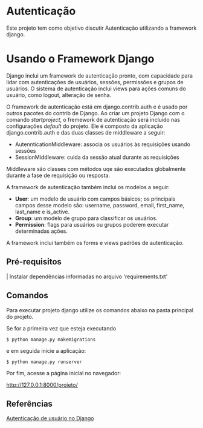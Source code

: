 # Autenticação

Este projeto tem como objetivo discutir Autenticação utilizando a framework django.

# Usando o Framework Django

Django inclui um framework de autenticação pronto, com capacidade para lidar com
autenticações de usuários, sessões, permissões e grupos de usuários. O sistema de autenticação
inclui views para ações comuns do usuário, como logout, alteração de senha.

O framework de autenticação está em django.contrib.auth e é usado por outros pacotes do contrib
de Django. Ao criar um projeto Django com o comando *startproject*, o fremework de autenticação
será incluído nas configurações *default* do projeto. Ele é composto da aplicação django.contrib.auth
e das duas classes de middleware a seguir:

  - AutennticationMiddleware: associa os usuários às requisições usando sessões
  - SessionMiddleware: cuida da sessão atual durante as requisições

Middleware são classes com métodos uqe são executados globalmente durante a fase de requisição ou resposta.

A framework de autenticação também inclui os modelos a seguir:
 - **User**: um modelo de usuário com campos básicos; os principais campos desse modelo são: username, password, email,
first_name, last_name e is_active.
 - **Group**: um modelo de grupo para classificar os usuários.
 - **Permission**: flags para usuários ou grupos poderem executar determinadas ações.

A framework inclui também os forms e views padrões de autenticação.



## Pré-requisitos
| Instalar dependências informadas no arquivo 'requirements.txt' 

## Comandos

Para executar projeto django utilize os comandos abaixo na pasta principal do projeto. 

Se for a primeira vez que esteja executando 
```
$ python manage.py makemigrations
```

e em seguida inicie a aplicação:
```
$ python manage.py runserver
```

Por fim, acesse a página inicial no navegador: 

http://127.0.0.1:8000/projeto/


## Referências

[Autenticação de usuário no Django](https://docs.djangoproject.com/pt-br/3.2/topics/auth/)
